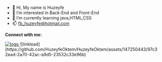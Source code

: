 - 👋 Hi, My name is Huzeyfe
- 👀 I’m interested in Back-End and Front-End
- 🌱 I’m currently learning java,HTML,CSS
- 📫 fb_huzeyfe@hotmail.com <br>
<p> <strong>Connect with me:</strong> </p>
<a href="https://www.linkedin.com/in/huzeyfe-oktem-4b3234285/">
    <img src="images/Black Clover.jpe" alt="logo">
</a>
![linklead](https://github.com/HuzeyfeOktem/HuzeyfeOktem/assets/147250443/97c32ead-2a70-42ac-a9d5-23532c33e96b)
